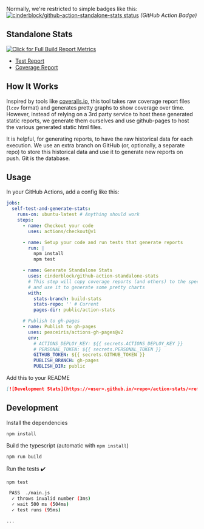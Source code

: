 Normally, we're restricted to simple badges like this:
[![cinderblock/github-action-standalone-stats status](https://github.com/cinderblock/github-action-standalone-stats/workflows/Main/badge.svg?branch=master)](https://github.com/cinderblock/github-action-standalone-stats/actions?query=branch%3Amaster)
_(GitHub Action Badge)_

## Standalone Stats

[![Click for Full Build Report Metrics](https://cinderblock.github.io/github-action-standalone-stats/dashboard.svg)](https://cinderblock.github.io/github-action-standalone-stats)

- [Test Report](https://cinderblock.github.io/github-action-standalone-stats/jest-stare)
- [Coverage Report](https://cinderblock.github.io/github-action-standalone-stats/coverage/lcov-report)

## How It Works

Inspired by tools like [coveralls.io](https://coveralls.io), this tool takes raw coverage report files (`lcov` format) and generates pretty graphs to show coverage over time.
However, instead of relying on a 3rd party service to host these generated static reports, we generate them ourselves and use github-pages to host the various generated static html files.

It is helpful, for generating reports, to have the raw historical data for each execution.
We use an extra branch on GitHub (or, optionally, a separate repo) to store this historical data and use it to generate new reports on push.
Git is the database.

## Usage

In your GitHub Actions, add a config like this:

```yml
jobs:
  self-test-and-generate-stats:
    runs-on: ubuntu-latest # Anything should work
    steps:
      - name: Checkout your code
        uses: actions/checkout@v1

      - name: Setup your code and run tests that generate reports
        run: |
          npm install
          npm test

      - name: Generate Standalone Stats
        uses: cinderblock/github-action-standalone-stats
        # This step will copy coverage reports (and others) to the specified historical branch
        # and use it to generate some pretty charts
        with:
          stats-branch: build-stats
          stats-repo: '' # Current
          pages-dir: public/action-stats

      # Publish to gh-pages
      - name: Publish to gh-pages
        uses: peaceiris/actions-gh-pages@v2
        env:
          # ACTIONS_DEPLOY_KEY: ${{ secrets.ACTIONS_DEPLOY_KEY }}
          # PERSONAL_TOKEN: ${{ secrets.PERSONAL_TOKEN }}
          GITHUB_TOKEN: ${{ secrets.GITHUB_TOKEN }}
          PUBLISH_BRANCH: gh-pages
          PUBLISH_DIR: public
```

Add this to your README

```md
[![Development Stats](https://<user>.github.io/<repo>/action-stats/<ref>/dashboard.svg)](https://<user>.github.io/<repo>/action-stats)
```

## Development

Install the dependencies

```bash
npm install
```

Build the typescript (automatic with `npm install`)

```bash
npm run build
```

Run the tests :heavy_check_mark:

```bash
npm test

 PASS  ./main.js
  ✓ throws invalid number (3ms)
  ✓ wait 500 ms (504ms)
  ✓ test runs (95ms)

...
```
